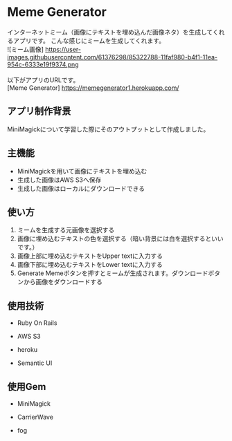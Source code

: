 # Meme Generator
インターネットミーム（画像にテキストを埋め込んだ画像ネタ）を生成してくれるアプリです。
こんな感じにミームを生成してくれます。
<br>
![ミーム画像] https://user-images.githubusercontent.com/61376298/85322788-11faf980-b4f1-11ea-954c-6333e19f9374.png
<br>
<br>
以下がアプリのURLです。<br>
[Meme Generator] https://memegenerator1.herokuapp.com/

## アプリ制作背景
MiniMagickについて学習した際にそのアウトプットとして作成しました。

## 主機能
* MiniMagickを用いて画像にテキストを埋め込む
* 生成した画像はAWS S3へ保存
* 生成した画像はローカルにダウンロードできる


## 使い方
1. ミームを生成する元画像を選択する
2. 画像に埋め込むテキストの色を選択する（暗い背景には白を選択するといいです。）
3. 画像上部に埋め込むテキストをUpper textに入力する
4. 画像下部に埋め込むテキストをLower textに入力する
5. Generate Memeボタンを押すとミームが生成されます。ダウンロードボタンから画像をダウンロードする

## 使用技術
* Ruby On Rails

* AWS S3

* heroku

* Semantic UI

## 使用Gem
* MiniMagick

* CarrierWave

* fog